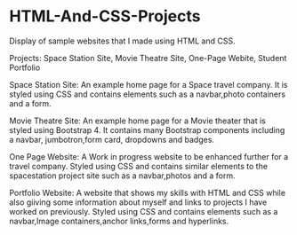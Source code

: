 # HTML-And-CSS-Projects
Display of sample websites that I made using HTML and CSS.

Projects:
  Space Station Site, 
  Movie Theatre Site, 
  One-Page Webite, 
  Student Portfolio

Space Station Site:
An example home page for a Space travel company. It is styled using CSS and contains elements such as a navbar,photo containers and a form.

Movie Theatre Site:
An example home page for a Movie theater that is styled using Bootstrap 4. It contains many Bootstrap components including a navbar, jumbotron,form card, dropdowns and badges.

One Page Website:
A Work in progress website to be enhanced further for a travel company. Styled using CSS and contains similar elements to the spacestation project site such as a navbar,photos and a form.

Portfolio Website:
A website that shows my skills with HTML and CSS while also giiving some information about myself and links to projects I have worked on previously. Styled using CSS and contains elements such as a navbar,Image containers,anchor links,forms and hyperlinks.
